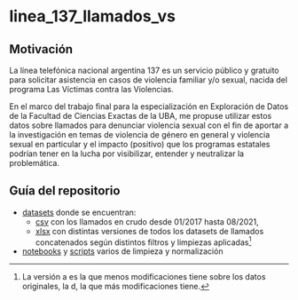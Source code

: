 # linea_137_llamados_vs

 ## Motivación

La línea telefónica nacional argentina 137 es un servicio público y gratuito para solicitar asistencia en casos de violencia familiar y/o sexual, nacida del programa Las Víctimas contra las Violencias.

En el marco del trabajo final para la especialización en Exploración de Datos de la Facultad de Ciencias Exactas de la UBA, me propuse utilizar estos datos sobre llamados para denunciar violencia sexual con el fin de aportar a la investigación en temas de violencia de género en general y violencia sexual en particular y el impacto (positivo) que los programas estatales podrían tener en la lucha por visibilizar, entender y neutralizar la problemática.

## Guía del repositorio

* [datasets](/datasets) donde se encuentran: 
    - [csv](/datasets/csv) con los llamados en crudo desde 01/2017 hasta 08/2021,
    - [xlsx](/datasets/xlsx) con distintas versiones de todos los datasets de llamados concatenados según distintos filtros y limpiezas aplicadas[^1]
* [notebooks](/code/notebooks) y [scripts](/code/scripts) varios de limpieza y normalización


[^1]: La versión a es la que menos modificaciones tiene sobre los datos originales, la d, la que más modificaciones tiene.


